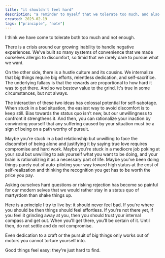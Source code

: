 ```yaml
---
title: "it shouldn't feel hard"
description: "a reminder to myself that we tolerate too much, and also not enough."
created: 2023-02-19
tags: ["principle", "note"]
---
```


I think we have come to tolerate both too much and not enough.

There is a crisis around our growing inability to handle negative experiences. We've built so many systems of convenience that we made ourselves allergic to discomfort, so timid that we rarely dare to pursue what we want.

On the other side, there is a hustle culture and its cousins. We internalize that big things require big efforts, relentless dedication, and self-sacrifice. The underlying fallacy is that the rewards are proportional to how hard it was to get there. And so we bestow value to the grind. It's true in some circumstances, but not always.

The interaction of these two ideas has colossal potential for self-sabotage. When stuck in a bad situation, the easiest way to avoid discomfort is to keep still. Bias towards the status quo isn't new, but our unwillingness to confront it strengthens it. And then, you can rationalize your inaction by convincing yourself that any suffering caused by your situation must be a sign of being on a path worthy of pursuit.

Maybe you're stuck in a bad relationship but unwilling to face the discomfort of being alone and justifying it by saying true love requires compromise and hard work. Maybe you're stuck in a mediocre job poking at your soul but unwilling to ask yourself what you want to be doing, and your brain is rationalizing it as a necessary part of life. Maybe you've been doing things purely out of auto-piloting your way toward high status at the cost of self-realization and thinking the recognition you get has to be worth the price you pay.

Asking ourselves hard questions or risking rejection has become so painful for our modern selves that we would rather stay in a status quo of martyrdom than shake things up.

Here is a principle I try to live by: it should never feel bad. If you're where you should be then things should feel effortless. If you're not there yet, if you feel it grinding away at you, then you should trust your internal compass and get out. When you'll get there, you'll be certain of it. Until then, do not settle and do not compromise.

Even dedication to a craft or the pursuit of big things only works out of motors you cannot torture yourself into.

Good things feel easy; they're just hard to find.
